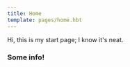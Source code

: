 ```yaml
---
title: Home
template: pages/home.hbt
---
```

Hi, this is my start page; I know it's neat.

### Some info!
